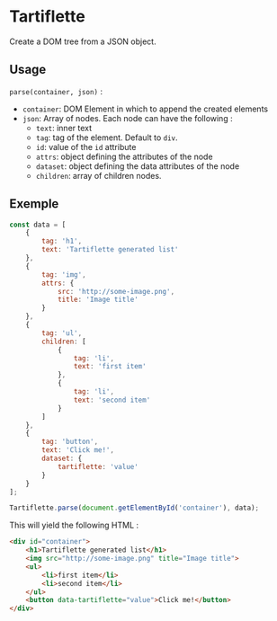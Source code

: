 # Tartiflette

Create a DOM tree from a JSON object.

## Usage

`parse(container, json)` :

* `container`: DOM Element in which to append the created elements
* `json`: Array of nodes. Each node can have the following :
  * `text`: inner text
  * `tag`: tag of the element. Default to `div`.
  * `id`: value of the `id` attribute
  * `attrs`: object defining the attributes of the node
  * `dataset`: object defining the data attributes of the node
  * `children`: array of children nodes.

## Exemple

```javascript
const data = [
    {
        tag: 'h1',
        text: 'Tartiflette generated list'
    },
    {
        tag: 'img',
        attrs: {
            src: 'http://some-image.png',
            title: 'Image title'
        }
    },
    {
        tag: 'ul',
        children: [
            {
                tag: 'li',
                text: 'first item'
            },
            {
                tag: 'li',
                text: 'second item'
            }
        ]
    },
    {
        tag: 'button',
        text: 'Click me!',
        dataset: {
            tartiflette: 'value'
        }
    }
];

Tartiflette.parse(document.getElementById('container'), data);
```

This will yield the following HTML :

```html
<div id="container">
    <h1>Tartiflette generated list</h1>
    <img src="http://some-image.png" title="Image title">
    <ul>
        <li>first item</li>
        <li>second item</li>
    </ul>
    <button data-tartiflette="value">Click me!</button>
</div>
```